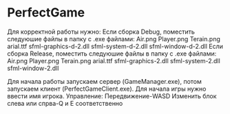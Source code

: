 # PerfectGame
Для корректной работы нужно:
Если сборка Debug, поместить следуюшие файлы в папку с .exe файлами:
Air.png
Player.png
Terain.png
arial.ttf
sfml-graphics-d-2.dll
sfml-system-d-2.dll
sfml-window-d-2.dll
Если сборка Release, поместить следуюшие файлы в папку с .exe файлами:
Air.png
Player.png
Terain.png
arial.ttf
sfml-graphics-2.dll
sfml-system-2.dll
sfml-window-2.dll

Для начала работы запускаем сервер (GameManager.exe), потом запускаем клиент (PerfectGameClient.exe). 
Для начала игры нужно ввести имя игрока.
Управление:
Передвижение-WASD
Изменить блок слева или спрва-Q и E соответственно 
